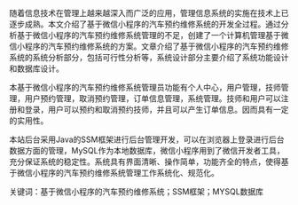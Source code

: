 随着信息技术在管理上越来越深入而广泛的应用，管理信息系统的实施在技术上已逐步成熟。本文介绍了基于微信小程序的汽车预约维修系统的开发全过程。通过分析基于微信小程序的汽车预约维修系统管理的不足，创建了一个计算机管理基于微信小程序的汽车预约维修系统的方案。文章介绍了基于微信小程序的汽车预约维修系统的系统分析部分，包括可行性分析等，系统设计部分主要介绍了系统功能设计和数据库设计。

本基于微信小程序的汽车预约维修系统管理员功能有个人中心，用户管理，技师管理，用户预约管理，取消预约管理，订单信息管理，系统管理。技师和用户可以注册和登录，用户可以预约和取消预约技师，并且可以产生订单信息。因而具有一定的实用性。

本站后台采用Java的SSM框架进行后台管理开发，可以在浏览器上登录进行后台数据方面的管理，MySQL作为本地数据库，微信小程序用到了微信开发者工具，充分保证系统的稳定性。系统具有界面清晰、操作简单，功能齐全的特点，使得基于微信小程序的汽车预约维修系统管理工作系统化、规范化。

关键词：基于微信小程序的汽车预约维修系统；SSM框架；MYSQL数据库
